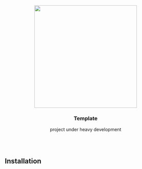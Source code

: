 <div align='center'>
    <br/>
    <br/>
    <img src='' width='320px'>
    <br/>
    <h3>Template</h3>
    <p>project under heavy development</p>
    <br/>
    <br/>
</div>

## Installation
